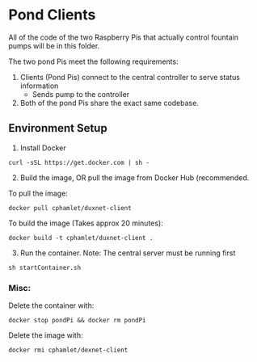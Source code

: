 # Pond Clients

All of the code of the two Raspberry Pis that actually control fountain pumps will be in this folder. 

The two pond Pis meet the following requirements:

1. Clients (Pond Pis) connect to the central controller to serve status information
    * Sends pump to the controller
2. Both of the pond Pis share the exact same codebase.

## Environment Setup

1. Install Docker

```
curl -sSL https://get.docker.com | sh -
```

2. Build the image, OR pull the image from Docker Hub (recommended. 

To pull the image:

```
docker pull cphamlet/duxnet-client
```

To build the image (Takes approx 20 minutes):
```
docker build -t cphamlet/duxnet-client .
```

3. Run the container. Note: The central server must be running first
```
sh startContainer.sh
```

### Misc:

Delete the container with:

```
docker stop pondPi && docker rm pondPi
```

Delete the image with:
```
docker rmi cphamlet/dexnet-client
```

